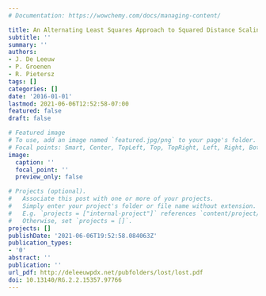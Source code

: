 ```yaml
---
# Documentation: https://wowchemy.com/docs/managing-content/

title: An Alternating Least Squares Approach to Squared Distance Scaling
subtitle: ''
summary: ''
authors:
- J. De Leeuw
- P. Groenen
- R. Pietersz
tags: []
categories: []
date: '2016-01-01'
lastmod: 2021-06-06T12:52:58-07:00
featured: false
draft: false

# Featured image
# To use, add an image named `featured.jpg/png` to your page's folder.
# Focal points: Smart, Center, TopLeft, Top, TopRight, Left, Right, BottomLeft, Bottom, BottomRight.
image:
  caption: ''
  focal_point: ''
  preview_only: false

# Projects (optional).
#   Associate this post with one or more of your projects.
#   Simply enter your project's folder or file name without extension.
#   E.g. `projects = ["internal-project"]` references `content/project/deep-learning/index.md`.
#   Otherwise, set `projects = []`.
projects: []
publishDate: '2021-06-06T19:52:58.084063Z'
publication_types:
- '0'
abstract: ''
publication: ''
url_pdf: http://deleeuwpdx.net/pubfolders/lost/lost.pdf
doi: 10.13140/RG.2.2.15357.97766
---
```

